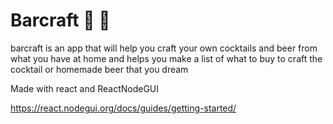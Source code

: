 # Barcraft :tropical_drink: :beer:
barcraft is an app that will help you craft your own cocktails and beer from what you have at home and helps you make a list of what to buy to craft the cocktail or homemade beer that you dream

Made with react and ReactNodeGUI

https://react.nodegui.org/docs/guides/getting-started/
